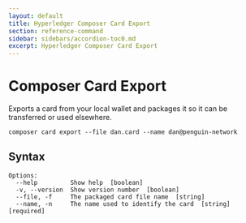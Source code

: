 ```yaml
---
layout: default
title: Hyperledger Composer Card Export
section: reference-command
sidebar: sidebars/accordion-toc0.md
excerpt: Hyperledger Composer Card Export
---
```


# Composer Card Export

Exports a card from your local wallet and packages it so it can be transferred or used elsewhere.

```
composer card export --file dan.card --name dan@penguin-network
```

## Syntax

```
Options:
  --help         Show help  [boolean]
  -v, --version  Show version number  [boolean]
  --file, -f     The packaged card file name  [string]
  --name, -n     The name used to identify the card  [string] [required]
```
